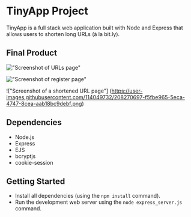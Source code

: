 # TinyApp Project

TinyApp is a full stack web application built with Node and Express that allows users to shorten long URLs (à la bit.ly).

## Final Product

!["Screenshot of URLs page"](https://user-images.githubusercontent.com/114049732/208270678-8216a612-c526-42c8-82a4-13e68e9ecd9a.png)

!["Screenshot of register page"](https://user-images.githubusercontent.com/114049732/208270666-b8de2e03-2ae6-4c30-8914-5c8d700f2399.png)

!["Screenshot of a shortened URL page"] (https://user-images.githubusercontent.com/114049732/208270697-f5fbe965-5eca-4747-8cea-aab18bc9debf.png)

## Dependencies

- Node.js
- Express
- EJS
- bcryptjs
- cookie-session

## Getting Started

- Install all dependencies (using the `npm install` command).
- Run the development web server using the `node express_server.js` command.